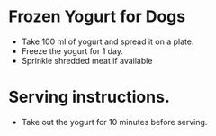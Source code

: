 # Frozen Yogurt for Dogs

- Take 100 ml of yogurt and spread it on a plate.
- Freeze the yogurt for 1 day.
- Sprinkle shredded meat if available

# Serving instructions. 
- Take out the yogurt for 10 minutes before serving. 